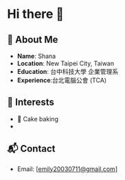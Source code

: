 # Hi there 👋

## 👤 About Me  
- **Name**: Shana  
- **Location**: New Taipei City, Taiwan  
- **Education**: 台中科技大學 企業管理系  
- **Experience**:台北電腦公會 (TCA)  

## 🎯 Interests  
- 🎂 Cake baking
- 

## 📬 Contact  
- Email: [emily20030711@gmail.com]
